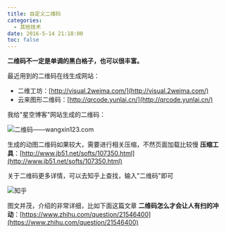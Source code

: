 ```yaml
---
title: 自定义二维码
categories:
  - 其他技术
date: 2016-5-14 21:18:00
toc: false
---
```


**二维码不一定是单调的黑白格子，也可以很丰富。**

最近用到的二维码在线生成网站：

- 二维工坊：[http://visual.2weima.com/](http://visual.2weima.com/)
- 云来图形二维码：[http://qrcode.yunlai.cn/](http://qrcode.yunlai.cn/)

我给"星空博客"网站生成的二维码：

![二维码——wangxin123.com](http://7xvfir.com1.z0.glb.clouddn.com/%E8%87%AA%E5%AE%9A%E4%B9%89%E4%BA%8C%E7%BB%B4%E7%A0%81/1.gif)

<!-- more -->

生成的动图二维码如果较大，需要进行相关压缩，不然页面加载比较慢
**压缩工具**：[http://www.jb51.net/softs/107350.html](http://www.jb51.net/softs/107350.html)

关于二维码更多详情，可以去知乎上查找，输入"二维码"即可

![知乎](http://7xvfir.com1.z0.glb.clouddn.com/%E8%87%AA%E5%AE%9A%E4%B9%89%E4%BA%8C%E7%BB%B4%E7%A0%81/2.png)

图文并茂，介绍的非常详细，比如下面这篇文章
**二维码怎么才会让人有扫的冲动**：[https://www.zhihu.com/question/21546400](https://www.zhihu.com/question/21546400)
<br/>